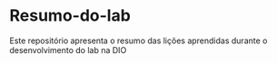 # Resumo-do-lab
Este repositório apresenta o resumo das lições aprendidas durante o desenvolvimento do lab na DIO

